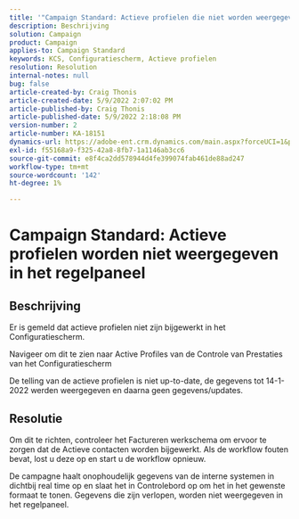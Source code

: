 ```yaml
---
title: '"Campaign Standard: Actieve profielen die niet worden weergegeven in het Configuratiescherm'
description: Beschrijving
solution: Campaign
product: Campaign
applies-to: Campaign Standard
keywords: KCS, Configuratiescherm, Actieve profielen
resolution: Resolution
internal-notes: null
bug: false
article-created-by: Craig Thonis
article-created-date: 5/9/2022 2:07:02 PM
article-published-by: Craig Thonis
article-published-date: 5/9/2022 2:18:08 PM
version-number: 2
article-number: KA-18151
dynamics-url: https://adobe-ent.crm.dynamics.com/main.aspx?forceUCI=1&pagetype=entityrecord&etn=knowledgearticle&id=3f406c4a-a1cf-ec11-a7b5-00224809c196
exl-id: f55168a9-f325-42a8-8fb7-1a1146ab3cc6
source-git-commit: e8f4ca2dd578944d4fe399074fab461de88ad247
workflow-type: tm+mt
source-wordcount: '142'
ht-degree: 1%

---
```


# Campaign Standard: Actieve profielen worden niet weergegeven in het regelpaneel

## Beschrijving


Er is gemeld dat actieve profielen niet zijn bijgewerkt in het Configuratiescherm.

Navigeer om dit te zien naar Active Profiles van de Controle van Prestaties van het Configuratiescherm

De telling van de actieve profielen is niet up-to-date, de gegevens tot 14-1-2022 werden weergegeven en daarna geen gegevens/updates.


## Resolutie


Om dit te richten, controleer het Factureren werkschema om ervoor te zorgen dat de Actieve contacten worden bijgewerkt. Als de workflow fouten bevat, lost u deze op en start u de workflow opnieuw.

De campagne haalt onophoudelijk gegevens van de interne systemen in dichtbij real time op en slaat het in Controlebord op om het in het gewenste formaat te tonen. Gegevens die zijn verlopen, worden niet weergegeven in het regelpaneel.
